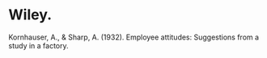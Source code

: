 # Wiley.

Kornhauser, A., & Sharp, A. (1932). Employee attitudes: Suggestions from a study in a factory.